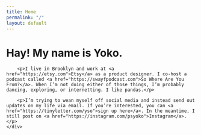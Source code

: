 ```yaml
---
title: Home
permalink: "/"
layout: default
---
```


<div class="cols">
    <div class="col col-xs-12">
        <h1 class="headline mb-2">Hay! My name is Yoko.</h1>

        <p>I live in Brooklyn and work at <a href="https://etsy.com">Etsy</a> as a product designer. I co-host a podcast called <a href="https://swayfpodcast.com">So Where Are You From?</a>. When I’m not doing either of those things, I’m probably dancing, exploring, or internetting. I like pandas.</p>

        <p>I’m trying to wean myself off social media and instead send out updates on my life via email. If you’re interested, you can <a href="https://tinyletter.com/yso">sign up here</a>. In the meantime, I still post on <a href="https://instagram.com/psyoko">Instagram</a>.</p>
    </div>
</div>